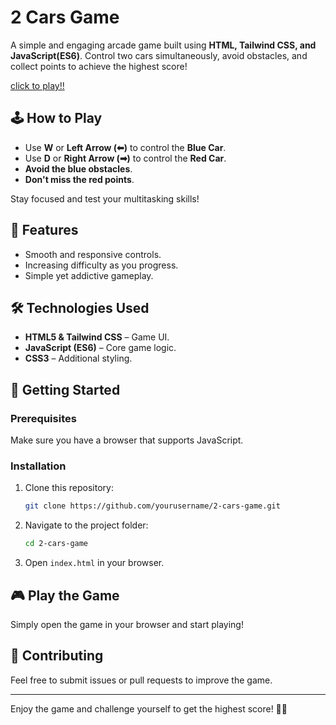 # 2 Cars Game

A simple and engaging arcade game built using **HTML, Tailwind CSS, and JavaScript(ES6)**. Control two cars simultaneously, avoid obstacles, and collect points to achieve the highest score!

[click to play!!](https://2-cars.vercel.app/)
## 🕹 How to Play
- Use **W** or **Left Arrow (⬅)** to control the **Blue Car**.
- Use **D** or **Right Arrow (➡)** to control the **Red Car**.
- **Avoid the blue obstacles**.
- **Don't miss the red points**.

Stay focused and test your multitasking skills!

## 📌 Features
- Smooth and responsive controls.
- Increasing difficulty as you progress.
- Simple yet addictive gameplay.

## 🛠 Technologies Used
- **HTML5 & Tailwind CSS** – Game UI.
- **JavaScript (ES6)** – Core game logic.
- **CSS3** – Additional styling.

## 🚀 Getting Started
### Prerequisites
Make sure you have a browser that supports JavaScript.

### Installation
1. Clone this repository:
   ```sh
   git clone https://github.com/yourusername/2-cars-game.git
   ```
2. Navigate to the project folder:
   ```sh
   cd 2-cars-game
   ```
3. Open `index.html` in your browser.

## 🎮 Play the Game
Simply open the game in your browser and start playing!

## 🤝 Contributing
Feel free to submit issues or pull requests to improve the game.

---
Enjoy the game and challenge yourself to get the highest score! 🚗💨

